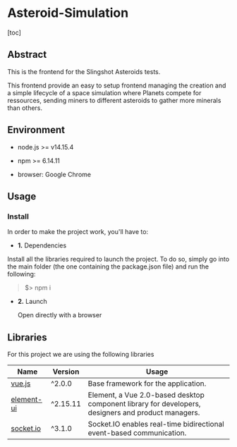 # Asteroid-Simulation



[toc]

## Abstract

This is the frontend for the Slingshot Asteroids tests.

This frontend provide an easy to setup frontend managing the creation and a simple lifecycle of a space simulation where Planets compete for ressources, sending miners to different asteroids to gather more minerals than others.

## Environment

+ node.js >= v14.15.4

+ npm >= 6.14.11

+ browser: Google Chrome

## Usage

### Install

In order to make the project work, you'll have to:

- **1.** Dependencies

Install all the libraries required to launch the project. To do so, simply go into the main folder (the one containing the package.json file) and run the following:

> $> npm i

- **2.** Launch
  
  Open directly with a browser

## Libraries

For this project we are using the following libraries

| Name                                                 | Version  | Usage                                                                                              |
| ---------------------------------------------------- | -------- | -------------------------------------------------------------------------------------------------- |
| [vue.js](https://vuejs.org/)                         | ^2.0.0   | Base framework for the application.                                                                |
| [element-ui](https://element.eleme.io/)              | ^2.15.11 | Element, a Vue 2.0-based desktop component library for developers, designers and product managers. |
| [socket.io](https://www.npmjs.com/package/socket.io) | ^3.1.0   | Socket.IO enables real-time bidirectional event-based communication.                               |